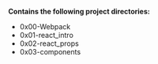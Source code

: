 __Contains the following project directories:__  
* 0x00-Webpack  
* 0x01-react_intro  
* 0x02-react_props  
* 0x03-components